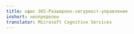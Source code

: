 ```yaml
---
title: офис 365-Разширено-сигурност-управление
inshort: неопределен
translator: Microsoft Cognitive Services
---
```




